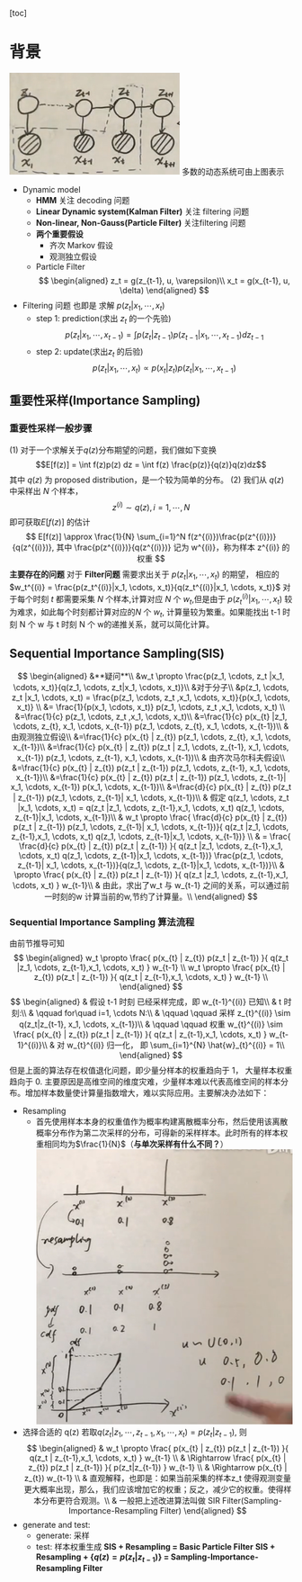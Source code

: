 [toc]
# 背景
![xx](./markdown_figure/04.png)
多数的动态系统可由上图表示
- Dynamic model
  - **HMM** 关注 decoding 问题
  - **Linear Dynamic system(Kalman Filter)** 关注 filtering 问题
  - **Non-linear, Non-Gauss(Particle Filter)** 关注filtering 问题
  - **两个重要假设**
    - 齐次 Markov 假设
    - 观测独立假设
  - Particle Filter
  $$
\begin{aligned}
  z_t = g(z_{t-1}, u, \varepsilon)\\
  x_t = g(x_{t-1}, u, \delta)
  \end{aligned}
  $$
-  Filtering 问题 也即是 求解 $p(z_t|x_1, \cdots, x_t)$
   -  step 1: prediction(求出 $z_t$ 的一个先验)
$$
p(z_t|x_1, \cdots, x_{t-1}) = \int p(z_t|z_{t-1}) p(z_{t-1}|x_1, \cdots, x_{t-1})d z_{t-1}
$$
   -  step 2: update(求出$z_t$ 的后验)
$$
p(z_t|x_1, \cdots, x_t) \propto p(x_t|z_t) p(z_t| x_1, \cdots, x_{t-1})
$$
## 重要性采样(Importance Sampling)
### 重要性采样一般步骤
(1) 对于一个求解关于$q(z)$分布期望的问题，我们做如下变换
$$E[f(z)] = \int f(z)p(z) dz = \int f(z) \frac{p(z)}{q(z)}q(z)dz$$
其中 $q(z)$ 为 proposed distribution，是一个较为简单的分布。
(2) 我们从 $q(z)$ 中采样出 $N$ 个样本，
$$
z^{(i)} \sim q(z), i=1, \cdots, N
$$
即可获取$E[f(z)]$ 的估计
$$
E[f(z)] \approx \frac{1}{N} \sum_{i=1}^N f(z^{(i)})\frac{p(z^{(i)})}{q(z^{(i)})}, 其中 \frac{p(z^{(i)})}{q(z^{(i)})} 记为 w^{(i)}，称为样本 z^{(i)} 的权重
$$
**主要存在的问题**
对于 **Filter问题** 需要求出关于 $p(z_t|x_1, \cdots, x_t)$ 的期望， 相应的$w_t^{(i)} = \frac{p(z_t^{(i)}|x_1, \cdots, x_t)}{q(z_t^{(i)}|x_1, \cdots, x_t)}$
对于每个时刻 $t$ 都需要采集 $N$ 个样本,计算对应 $N$ 个 $w_t$,但是由于 $p(z_t^{(i)}|x_1, \cdots, x_t)$ 较为难求，如此每个时刻都计算对应的$N$ 个 $w_{t}$, 计算量较为繁重。如果能找出 t-1 时刻 N 个 w 与 t 时刻 N 个 w的递推关系，就可以简化计算。
## Sequential Importance Sampling(SIS)
$$
\begin{aligned}
&**疑问**\\
&w_t \propto \frac{p(z_1, \cdots, z_t |x_1, \cdots, x_t)}{q(z_1, \cdots, z_t|x_1, \cdots, x_t)}\\
&对于分子\\
&p(z_1, \cdots, z_t |x_1, \cdots, x_t) = \frac{p(z_1, \cdots, z_t ,x_1, \cdots, x_t)}{p(x_1, \cdots, x_t)} \\
&= \frac{1}{p(x_1, \cdots, x_t)} p(z_1, \cdots, z_t ,x_1, \cdots, x_t) \\
&=\frac{1}{c} p(z_1, \cdots, z_t ,x_1, \cdots, x_t)\\
&=\frac{1}{c} p(x_{t} |z_1, \cdots, z_{t}, x_1, \cdots, x_{t-1}) p(z_1, \cdots, z_{t}, x_1, \cdots, x_{t-1})\\
& 由观测独立假设\\
&=\frac{1}{c} p(x_{t} | z_{t}) p(z_1, \cdots, z_{t}, x_1, \cdots, x_{t-1})\\
&=\frac{1}{c} p(x_{t} | z_{t}) p(z_t | z_1, \cdots, z_{t-1}, x_1, \cdots, x_{t-1}) p(z_1, \cdots, z_{t-1}, x_1, \cdots, x_{t-1})\\
& 由齐次马尔科夫假设\\
&=\frac{1}{c} p(x_{t} | z_{t}) p(z_t | z_{t-1}) p(z_1, \cdots, z_{t-1}, x_1, \cdots, x_{t-1})\\
&=\frac{1}{c} p(x_{t} | z_{t}) p(z_t | z_{t-1}) p(z_1, \cdots, z_{t-1}| x_1, \cdots, x_{t-1}) p(x_1, \cdots, x_{t-1})\\
&=\frac{d}{c} p(x_{t} | z_{t}) p(z_t | z_{t-1}) p(z_1, \cdots, z_{t-1}| x_1, \cdots, x_{t-1})\\
& 假定 q(z_1, \cdots, z_t |x_1, \cdots, x_t) = q(z_t |z_1, \cdots, z_{t-1},x_1, \cdots, x_t) q(z_1, \cdots, z_{t-1}|x_1, \cdots, x_{t-1})\\
& w_t \propto  \frac{ \frac{d}{c} p(x_{t} | z_{t}) p(z_t | z_{t-1}) p(z_1, \cdots, z_{t-1}| x_1, \cdots, x_{t-1})}{ q(z_t |z_1, \cdots, z_{t-1},x_1, \cdots, x_t) q(z_1, \cdots, z_{t-1}|x_1, \cdots, x_{t-1})} \\
& = \frac{ \frac{d}{c} p(x_{t} | z_{t}) p(z_t | z_{t-1}) }{ q(z_t |z_1, \cdots, z_{t-1},x_1, \cdots, x_t) q(z_1, \cdots, z_{t-1}|x_1, \cdots, x_{t-1})} \frac{p(z_1, \cdots, z_{t-1}| x_1, \cdots, x_{t-1})}{q(z_1, \cdots, z_{t-1}|x_1, \cdots, x_{t-1})}\\
& \propto \frac{ p(x_{t} | z_{t}) p(z_t | z_{t-1}) }{ q(z_t |z_1, \cdots, z_{t-1},x_1, \cdots, x_t) } w_{t-1}\\
& 由此，求出了w_t 与 w_{t-1} 之间的关系，可以通过前一时刻的w 计算当前的w,节约了计算量。\\
\end{aligned}
$$
### Sequential Importance Sampling 算法流程
由前节推导可知
$$
\begin{aligned}
w_t \propto \frac{ p(x_{t} | z_{t}) p(z_t | z_{t-1}) }{ q(z_t |z_1, \cdots, z_{t-1},x_1, \cdots, x_t) }  w_{t-1} \\
w_t \propto \frac{ p(x_{t} | z_{t}) p(z_t | z_{t-1}) }{ q(z_t | z_{t-1},x_1, \cdots, x_t) }  w_{t-1} \\
\end{aligned}
$$
$$
\begin{aligned}
& 假设 t-1 时刻 已经采样完成，即 w_{t-1}^{(i)} 已知\\
& t 时刻:\\
& \qquad for\quad i=1, \cdots N:\\
& \qquad \qquad 采样 z_{t}^{(i)} \sim q(z_t|z_{t-1}, x_1, \cdots, x_{t-1})\\
& \qquad \qquad 权重 w_{t}^{(i)} \sim \frac{ p(x_{t} | z_{t}) p(z_t | z_{t-1}) }{ q(z_t | z_{t-1},x_1, \cdots, x_t) }  w_{t-1}^{(i)}\\
& 对 w_{t}^{(i)} 归一化， 即 \sum_{i=1}^{N} \hat{w}_{t}^{(i)} = 1\\
\end{aligned}
$$
但是上面的算法存在权值退化问题，即少量分样本的权重趋向于 1， 大量样本权重趋向于 0. 主要原因是高维空间的维度灾难，少量样本难以代表高维空间的样本分布。增加样本数量使计算量指数增大，难以实际应用。主要解决办法如下：
- Resampling
  - 首先使用样本本身的权重值作为概率构建离散概率分布，然后使用该离散概率分布作为第二次采样的分布，可得新的采样样本。此时所有的样本权重相同均为$\frac{1}{N}$（**与单次采样有什么不同？**）
![xx](./markdown_figure/05.png)
- 选择合适的 q(z)
若取$q(z_t|z_1, \cdots, z_{t-1}, x_1, \cdots, x_t) = p(z_t|z_{t-1})$, 则
$$
\begin{aligned}
& w_t \propto \frac{ p(x_{t} | z_{t}) p(z_t | z_{t-1}) }{ q(z_t | z_{t-1},x_1, \cdots, x_t) }  w_{t-1} \\
& \Rightarrow \frac{ p(x_{t} | z_{t}) p(z_t | z_{t-1}) }{ p(z_t|z_{t-1}) }  w_{t-1} \\
& \Rightarrow p(x_{t} | z_{t})  w_{t-1} \\
& 直观解释，也即是：如果当前采集的样本z_t 使得观测变量更大概率出现，那么，我们应该增加它的权重；反之，减少它的权重。使得样本分布更符合观测。\\
& 一般把上述改进算法叫做 SIR Filter(Sampling-Importance-Resampling Filter)
\end{aligned}
$$
- generate and test:
  -  generate: 采样
  -  test: 样本权重生成
**SIS + Resampling = Basic Particle Filter**
**SIS + Resampling + {$q(z) = p(z_t|z_{t-1})$} = Sampling-Importance-Resampling Filter**